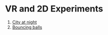 # VR and 2D Experiments

1. [City at night](https://jpuri.github.io/VR/night_city/)
2. [Bouncing balls](https://jpuri.github.io/VR/bouncing_balls/)